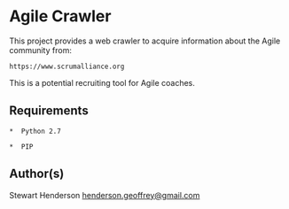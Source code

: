 # Agile Crawler

This project provides a web crawler to acquire information about the Agile community from:

    https://www.scrumalliance.org

This is a potential recruiting tool for Agile coaches.

## Requirements

    *  Python 2.7

    *  PIP

## Author(s)

Stewart Henderson <henderson.geoffrey@gmail.com>